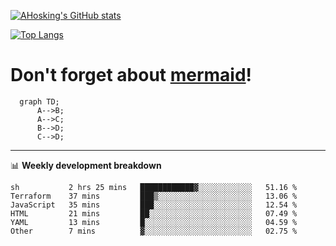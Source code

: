 [![AHosking's GitHub stats](https://github-readme-stats.vercel.app/api?username=ahosking&count_private=true&show_icons=true&theme=onedark&hide_rank=true&include_all_commits=true)](https://github.com/ahosking)

[![Top Langs](https://github-readme-stats.vercel.app/api/top-langs/?username=ahosking&layout=compact&theme=onedark)](https://github.com/ahosking)


# Don't forget about [mermaid](https://github.blog/2022-02-14-include-diagrams-markdown-files-mermaid/)!

```mermaid
  graph TD;
      A-->B;
      A-->C;
      B-->D;
      C-->D;
```
-------

📊 **Weekly development breakdown**

<!--START_SECTION:waka-->

```text
sh           2 hrs 25 mins   ████████████▓░░░░░░░░░░░░   51.16 %
Terraform    37 mins         ███▒░░░░░░░░░░░░░░░░░░░░░   13.06 %
JavaScript   35 mins         ███░░░░░░░░░░░░░░░░░░░░░░   12.54 %
HTML         21 mins         ██░░░░░░░░░░░░░░░░░░░░░░░   07.49 %
YAML         13 mins         █░░░░░░░░░░░░░░░░░░░░░░░░   04.59 %
Other        7 mins          ▓░░░░░░░░░░░░░░░░░░░░░░░░   02.75 %
```

<!--END_SECTION:waka-->
